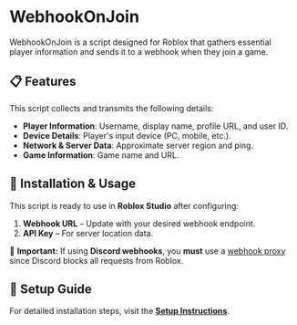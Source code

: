 # WebhookOnJoin  

WebhookOnJoin is a script designed for Roblox that gathers essential player information and sends it to a webhook when they join a game.

## 📋 Features  

This script collects and transmits the following details:  
- **Player Information**: Username, display name, profile URL, and user ID.  
- **Device Details**: Player's input device (PC, mobile, etc.).  
- **Network & Server Data**: Approximate server region and ping.  
- **Game Information**: Game name and URL.  

## 🚀 Installation & Usage  

This script is ready to use in **Roblox Studio** after configuring:  
1. **Webhook URL** – Update with your desired webhook endpoint.  
2. **API Key** – For server location data.  

🔹 **Important:** If using **Discord webhooks**, you **must** use a [webhook proxy](https://webhook.newstargeted.com/) since Discord blocks all requests from Roblox.  

## 📖 Setup Guide  

For detailed installation steps, visit the **[Setup Instructions](https://github.com/nota9x/WebhookOnJoin/wiki/Setup-Instructions)**. 
